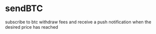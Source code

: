 # sendBTC
subscribe to btc withdraw fees and receive a push notification when the desired price has reached
